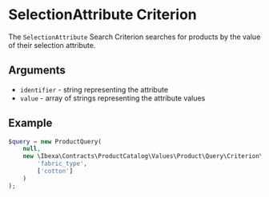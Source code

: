 # SelectionAttribute Criterion

The `SelectionAttribute` Search Criterion searches for products by the value of their selection attribute.

## Arguments

- `identifier` - string representing the attribute
- `value` - array of strings representing the attribute values

## Example

``` php
$query = new ProductQuery(
    null,
    new \Ibexa\Contracts\ProductCatalog\Values\Product\Query\Criterion\SelectionAttribute(
        'fabric_type',
        ['cotton']
    )
);
```
